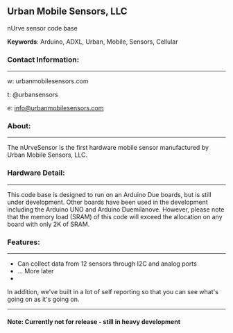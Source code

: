 ## Urban Mobile Sensors, LLC

nUrve sensor code base

<b>Keywords</b>: Arduino, ADXL, Urban, Mobile, Sensors, Cellular

### Contact Information:
-------
w: urbanmobilesensors.com

t: @urbansensors

e: info@urbanmobilesensors.com

### About:
-------
The nUrveSensor is the first hardware mobile sensor manufactured by Urban Mobile Sensors, LLC.

### Hardware Detail:
-------
This code base is designed to run on an Arduino Due boards, but is still under development.
Other boards have been used in the development including the Arduino UNO and Arduino Duemilanove. However, please note that the memory load (SRAM) of this code will exceed the allocation on any board with only 2K of SRAM.

### Features:
-------
- Can collect data from 12 sensors through I2C and analog ports
- ... More later 
- 

In addition, we've built in a lot of self reporting so that you can see what's going on as it's going on.

-------
#### Note: Currently not for release - still in heavy development
